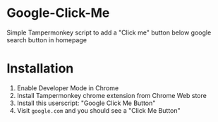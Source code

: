 # Google-Click-Me
Simple Tampermonkey script to add a "Click me" button below google search button in homepage

# Installation
1. Enable Developer Mode in Chrome
2. Install Tampermonkey chrome extension from Chrome Web store
3. Install this userscript: "Google Click Me Button"
4. Visit `google.com` and you should see a "Click Me Button"
